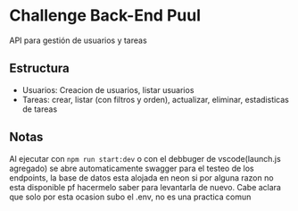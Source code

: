 # Challenge Back-End Puul

API para gestión de usuarios y tareas

## Estructura
- Usuarios: Creacion de usuarios, listar usuarios
- Tareas: crear, listar (con filtros y orden), actualizar, eliminar, estadisticas de tareas

## Notas
Al ejecutar con `npm run start:dev` o con el debbuger de vscode(launch.js agregado) se abre automaticamente swagger para el testeo de los endpoints, la base de datos esta alojada en neon si por alguna razon no esta disponible pf hacermelo saber para levantarla de nuevo. Cabe aclara que solo por esta ocasion subo el .env, no es una practica comun